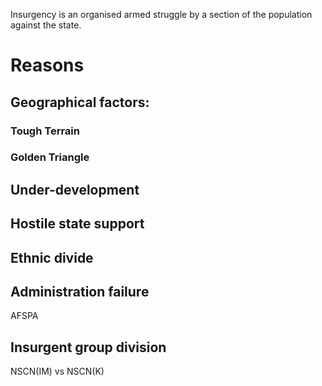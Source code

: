 Insurgency is an organised armed struggle by a section of the population against the state.
# Reasons
## Geographical factors:
### Tough Terrain

### Golden Triangle
## Under-development
## Hostile state support
## Ethnic divide
## Administration failure
AFSPA
## Insurgent group division
NSCN(IM) vs NSCN(K)